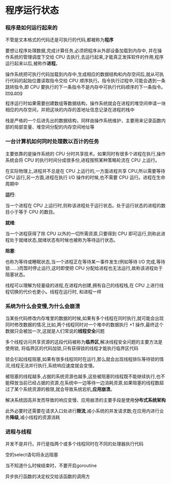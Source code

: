 # 程序运行状态


### 程序是如何运行起来的
不管是文本格式的代码还是可执行的代码,都被称为**程序**

要想让程序处理数据,完成计算任务,必须把程序从外部设备加载到内存中, 并在操作系统的管理调度下交给 CPU 去执行,去运行起来,才能真正发挥软件的作用,程序运行起来以后,被称作**进程**。

操作系统把可执行代码加载到内存中,生成相应的数据结构和内存空间后,就从可执行代码的起始位置读取指令交给 CPU 顺序执行。指令执行过程中,可能会遇到一条跳转指令,即 CPU 要执行的下一条指令不是内存中可执行代码顺序的下一条指令。
[img.png]("/images/run_status.png")

程序运行时如果需要创建数组等数据结构，操作系统就会在进程的堆空间申请一块相应的内存空间，并把这块的内存的首地址信息记录在进程的栈中

栈是严格的一个后进先出的数据结构，同样由操作系统维护，主要用来记录函数内部的局部变量、堆空间分配的内存空间地址等

### 一台计算机如何同时处理数以百计的任务
主要依靠的是操作系统的 CPU 分时共享技术。如果同时有很多个进程在执行,操作系统会将 CPU 的执行时间分成很多份,进程按照某种策略轮流在 CPU 上运行。

在实际物理上,进程并不总是在 CPU 上运行的,一方面进程共享 CPU,所以需要等待 CPU 运行,另一方面,进程在执行 I/O 操作的时候,也不需要 CPU 运行。进程在生命周期中

**运行**:

当一个进程在 CPU 上运行时,则称该进程处于运行状态。处于运行状态的进程的数目小于等于 CPU 的数目。

**就绪**:

当一个进程获得了除 CPU 以外的一切所需资源,只要得到 CPU 即可运行,则称此进程处于就绪状态,就绪状态有时候也被称为等待运行状态。

**阻塞**:

也称为等待或睡眠状态,当一个进程正在等待某一事件发生(例如等待 I/O 完成,等待锁……)而暂时停止运行,这时即使把 CPU 分配给进程也无法运行,故称该进程处于阻塞状态。

线程可以理解为轻量级的进程,在进程内创建,拥有自己的线程栈,在 CPU 上进行线程切换的代价也更小。线程在运行时, 和进程一样

### 系统为什么会变慢,为什么会崩溃
当某些代码修改内存堆里的数据的时候,如果有多个线程在同时执行,就可能会出现同时修改数据的情况,比如,两个线程同时对一个堆中的数据执行 +1 操作,最终这个数据只会被加一次,这就是人们常说的**线程安全**问题

多个线程访问共享资源的这段代码被称为**临界区**,解决线程安全问题的主要方法是使用锁, 将临界区的代码加锁,只有获得锁的线程才能执行临界区代码

锁会引起线程阻塞,如果有很多线程同时在运行,那么就会出现线程排队等待锁的情况,线程无法并行执行,系统响应速度就会变慢。

被阻塞的线程越多,占据的系统资源也越多,这些被阻塞的线程既不能继续执行,也不能释放当前已经占据的资源,在系统中一边等待一边消耗资源,如果阻塞的线程数超过了某个系统资源的极限,就会导致系统宕机,**应用崩溃**。

解决系统因高并发而导致的响应变慢、应用崩溃的主要手段是使用**分布式系统架构**

此外必要时还需要在请求入口处进行**限流**,减小系统的并发请求数;在应用内进行业务**降级**,减小线程的资源消耗

### 进程与线程
并发不是并行。并行是指两个或多个线程同时在不同的处理器执行代码

空的select语句将永远阻塞

当不知道什么时候结束时，不要开启goroutine

异步执行函数的决定权交给该函数的调用方
